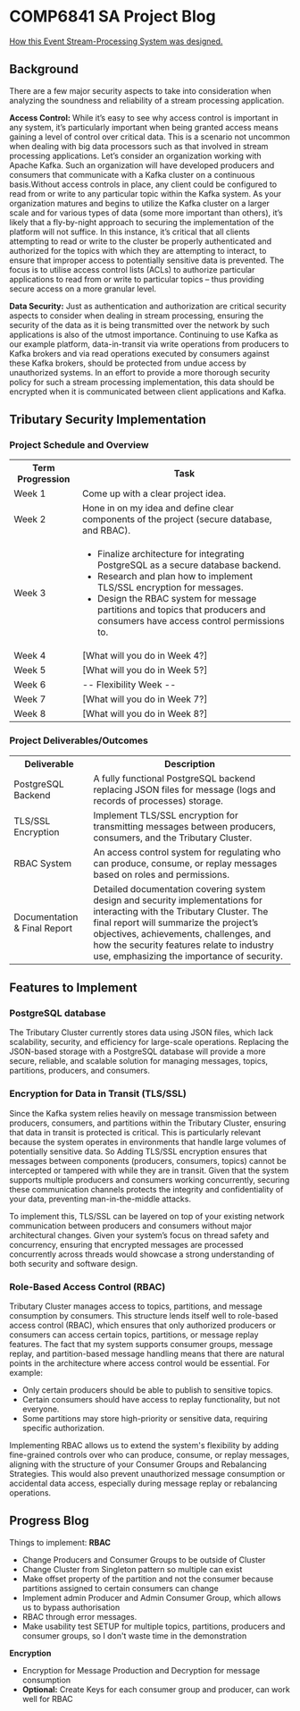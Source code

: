 # COMP6841 SA Project Blog
[How this Event Stream-Processing System was designed.](../Engineering_Requirements.md)
## Background

There are a few major security aspects to take into consideration when analyzing the soundness and reliability of a stream processing application.

**Access Control:** While it’s easy to see why access control is important in any system, it’s particularly important when being granted access means gaining a level of control over critical data. This is a scenario not uncommon when dealing with big data processors such as that involved in stream processing applications. Let’s consider an organization working with Apache Kafka. Such an organization will have developed producers and consumers that communicate with a Kafka cluster on a continuous basis.Without access controls in place, any client could be configured to read from or write to any particular topic within the Kafka system. As your organization matures and begins to utilize the Kafka cluster on a larger scale and for various types of data (some more important than others), it’s likely that a fly-by-night approach to securing the implementation of the platform will not suffice. In this instance, it’s critical that all clients attempting to read or write to the cluster be properly authenticated and authorized for the topics with which they are attempting to interact, to ensure that improper access to potentially sensitive data is prevented. The focus is to utilise access control lists (ACLs) to authorize particular applications to read from or write to particular topics – thus providing secure access on a more granular level.

**Data Security:** Just as authentication and authorization are critical security aspects to consider when dealing in stream processing, ensuring the security of the data as it is being transmitted over the network by such applications is also of the utmost importance. Continuing to use Kafka as our example platform, data-in-transit via write operations from producers to Kafka brokers and via read operations executed by consumers against these Kafka brokers, should be protected from undue access by unauthorized systems. In an effort to provide a more thorough security policy for such a stream processing implementation, this data should be encrypted when it is communicated between client applications and Kafka.

## Tributary Security Implementation
### Project Schedule and Overview
<table>
  <tr>
    <th>Term Progression</th>
    <th>Task</th>
  </tr>
  <tr>
    <td>Week 1</td>
    <td>Come up with a clear project idea.</td>
  </tr>
  <tr>
    <td>Week 2</td>
    <td>Hone in on my idea and define clear components of the project (secure database, and RBAC).</td>
  </tr>
  <tr>
    <td>Week 3</td>
    <td>
      <ul>
        <li>Finalize architecture for integrating PostgreSQL as a secure database backend.</li>
        <li>Research and plan how to implement TLS/SSL encryption for messages.</li>
        <li>Design the RBAC system for message partitions and topics that producers and consumers have access control permissions to.</li>
      </ul>
    </td>
  </tr>
  <tr>
    <td>Week 4</td>
    <td>[What will you do in Week 4?]</td>
  </tr>
  <tr>
    <td>Week 5</td>
    <td>[What will you do in Week 5?]</td>
  </tr>
  <tr>
    <td>Week 6</td>
    <td>-- Flexibility Week --</td>
  </tr>
  <tr>
    <td>Week 7</td>
    <td>[What will you do in Week 7?]</td>
  </tr>
  <tr>
    <td>Week 8</td>
    <td>[What will you do in Week 8?]</td>
  </tr>
</table>

### Project Deliverables/Outcomes
<table>
  <tr>
    <th>Deliverable</th>
    <th>Description</th>
  </tr>
  <tr>
    <td>PostgreSQL Backend</td>
    <td>A fully functional PostgreSQL backend replacing JSON files for message (logs and records of processes) storage.</td>
  </tr>
  <tr>
    <td>TLS/SSL Encryption</td>
    <td>Implement TLS/SSL encryption for transmitting messages between producers, consumers, and the Tributary Cluster.</td>
  </tr>
  <tr>
    <td>RBAC System</td>
    <td>An access control system for regulating who can produce, consume, or replay messages based on roles and permissions.</td>
  </tr>
  <tr>
    <td>Documentation & Final Report</td>
    <td>
      Detailed documentation covering system design and security implementations for interacting with the Tributary Cluster. 
      The final report will summarize the project’s objectives, achievements, challenges, and how the security features relate to industry use, 
      emphasizing the importance of security.
    </td>
  </tr>
</table>


## Features to Implement

### PostgreSQL database
The Tributary Cluster currently stores data using JSON files, which lack scalability, security, and efficiency for large-scale operations. Replacing the JSON-based storage with a PostgreSQL database will provide a more secure, reliable, and scalable solution for managing messages, topics, partitions, producers, and consumers.

### Encryption for Data in Transit (TLS/SSL)
Since the Kafka system relies heavily on message transmission between producers, consumers, and partitions within the Tributary Cluster, ensuring that data in transit is protected is critical. This is particularly relevant because the system operates in environments that handle large volumes of potentially sensitive data. So Adding TLS/SSL encryption ensures that messages between components (producers, consumers, topics) cannot be intercepted or tampered with while they are in transit. Given that the system supports multiple producers and consumers working concurrently, securing these communication channels protects the integrity and confidentiality of your data, preventing man-in-the-middle attacks.

To implement this, TLS/SSL can be layered on top of your existing network communication between producers and consumers without major architectural changes. Given your system’s focus on thread safety and concurrency, ensuring that encrypted messages are processed concurrently across threads would showcase a strong understanding of both security and software design.

### Role-Based Access Control (RBAC)
Tributary Cluster manages access to topics, partitions, and message consumption by consumers. This structure lends itself well to role-based access control (RBAC), which ensures that only authorized producers or consumers can access certain topics, partitions, or message replay features. The fact that my system supports consumer groups, message replay, and partition-based message handling means that there are natural points in the architecture where access control would be essential. For example:
- Only certain producers should be able to publish to sensitive topics.
- Certain consumers should have access to replay functionality, but not everyone.
- Some partitions may store high-priority or sensitive data, requiring specific authorization.

Implementing RBAC allows us to extend the system's flexibility by adding fine-grained controls over who can produce, consume, or replay messages, aligning with the structure of your Consumer Groups and Rebalancing Strategies. This would also prevent unauthorized message consumption or accidental data access, especially during message replay or rebalancing operations.

## Progress Blog

Things to implement:
**RBAC**
- Change Producers and Consumer Groups to be outside of Cluster
- Change Cluster from Singleton pattern so multiple can exist
- Make offset property of the partition and not the consumer because partitions assigned to certain consumers can change
- Implement admin Producer and Admin Consumer Group, which allows us to bypass authorisation
- RBAC through error messages.
- Make usability test SETUP for multiple topics, partitions, producers and consumer groups, so I don't waste time in the demonstration

**Encryption**
- Encryption for Message Production and Decryption for message consumption
- **Optional:** Create Keys for each consumer group and producer, can work well for RBAC
